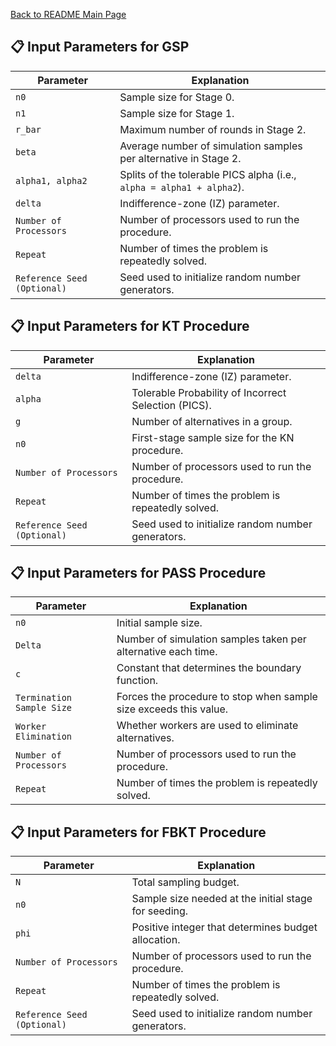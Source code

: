 <a href="./readme.md">Back to README Main Page</a>
## 📋 Input Parameters for GSP

| Parameter                  | Explanation                                                                 |
|----------------------------|-----------------------------------------------------------------------------|
| `n0`                       | Sample size for Stage 0.                                                   |
| `n1`                       | Sample size for Stage 1.                                                   |
| `r_bar`                    | Maximum number of rounds in Stage 2.                                       |
| `beta`                     | Average number of simulation samples per alternative in Stage 2.           |
| `alpha1, alpha2`           | Splits of the tolerable PICS alpha (i.e., `alpha = alpha1 + alpha2`).      |
| `delta`                    | Indifference-zone (IZ) parameter.                                          |
| `Number of Processors`     | Number of processors used to run the procedure.                            |
| `Repeat`                   | Number of times the problem is repeatedly solved.                          |
| `Reference Seed (Optional)` | Seed used to initialize random number generators.                          |


## 📋 Input Parameters for KT Procedure

| Parameter                  | Explanation                                                                 |
|----------------------------|-----------------------------------------------------------------------------|
| `delta`                    | Indifference-zone (IZ) parameter.                                          |
| `alpha`                    | Tolerable Probability of Incorrect Selection (PICS).                       |
| `g`                        | Number of alternatives in a group.                                         |
| `n0`                       | First-stage sample size for the KN procedure.                              |
| `Number of Processors`     | Number of processors used to run the procedure.                            |
| `Repeat`                   | Number of times the problem is repeatedly solved.                          |
| `Reference Seed (Optional)` | Seed used to initialize random number generators.                          |

## 📋 Input Parameters for PASS Procedure

| Parameter                  | Explanation                                                                 |
|----------------------------|-----------------------------------------------------------------------------|
| `n0`                       | Initial sample size.                                                       |
| `Delta`                    | Number of simulation samples taken per alternative each time.              |
| `c`                        | Constant that determines the boundary function.                            |
| `Termination Sample Size`  | Forces the procedure to stop when sample size exceeds this value.           |
| `Worker Elimination`       | Whether workers are used to eliminate alternatives.                        |
| `Number of Processors`     | Number of processors used to run the procedure.                            |
| `Repeat`                   | Number of times the problem is repeatedly solved.                          |

## 📋 Input Parameters for FBKT Procedure

| Parameter                  | Explanation                                                                 |
|----------------------------|-----------------------------------------------------------------------------|
| `N`                        | Total sampling budget.                                                     |
| `n0`                       | Sample size needed at the initial stage for seeding.                       |
| `phi`                      | Positive integer that determines budget allocation.                        |
| `Number of Processors`     | Number of processors used to run the procedure.                            |
| `Repeat`                   | Number of times the problem is repeatedly solved.                          |
| `Reference Seed (Optional)` | Seed used to initialize random number generators.                          |
